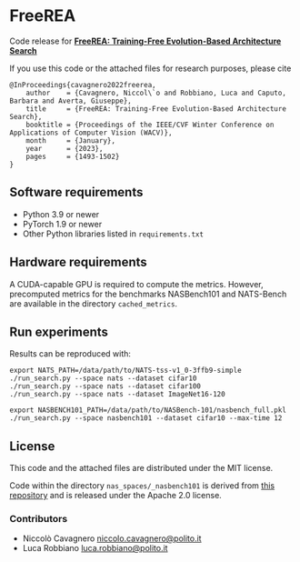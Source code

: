 # FreeREA
Code release for **[FreeREA: Training-Free Evolution-Based Architecture Search](https://openaccess.thecvf.com/content/WACV2023/papers/Cavagnero_FreeREA_Training-Free_Evolution-Based_Architecture_Search_WACV_2023_paper.pdf)**

If you use this code or the attached files for research purposes, please cite
```
@InProceedings{cavagnero2022freerea,
    author    = {Cavagnero, Niccol\`o and Robbiano, Luca and Caputo, Barbara and Averta, Giuseppe},
    title     = {FreeREA: Training-Free Evolution-Based Architecture Search},
    booktitle = {Proceedings of the IEEE/CVF Winter Conference on Applications of Computer Vision (WACV)},
    month     = {January},
    year      = {2023},
    pages     = {1493-1502}
}
```

## Software requirements
* Python 3.9 or newer
* PyTorch 1.9 or newer
* Other Python libraries listed in `requirements.txt`

## Hardware requirements
A CUDA-capable GPU is required to compute the metrics.
However, precomputed metrics for the benchmarks NASBench101 and NATS-Bench are available in the directory `cached_metrics`.

## Run experiments
Results can be reproduced with:
```
export NATS_PATH=/data/path/to/NATS-tss-v1_0-3ffb9-simple
./run_search.py --space nats --dataset cifar10
./run_search.py --space nats --dataset cifar100
./run_search.py --space nats --dataset ImageNet16-120

export NASBENCH101_PATH=/data/path/to/NASBench-101/nasbench_full.pkl
./run_search.py --space nasbench101 --dataset cifar10 --max-time 12
```

## License
This code and the attached files are distributed under the MIT license.

Code within the directory `nas_spaces/_nasbench101` is derived from [this repository](https://github.com/google-research/nasbench) and is released under the Apache 2.0 license.

### Contributors
* Niccolò Cavagnero <niccolo.cavagnero@polito.it>
* Luca Robbiano <luca.robbiano@polito.it>
